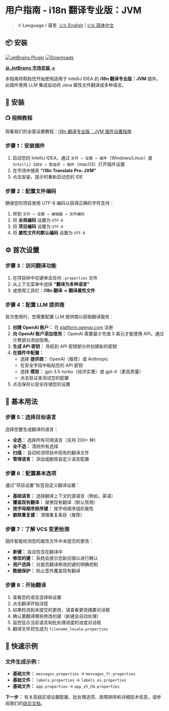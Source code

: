 # 用户指南 - i18n 翻译专业版：JVM

> 🌐 **Language / 语言**: [🇺🇸 English](user-guide.md) | [🇨🇳 简体中文](user-guide.zh.md)

## 📦 安装

[![JetBrains Plugin](https://img.shields.io/jetbrains/plugin/v/27856-i18n-translate-pro-jvm.svg)](https://plugins.jetbrains.com/plugin/27856-i18n-translate-pro-jvm)
[![Downloads](https://img.shields.io/jetbrains/plugin/d/27856-i18n-translate-pro-jvm.svg)](https://plugins.jetbrains.com/plugin/27856-i18n-translate-pro-jvm)

**[从 JetBrains 市场安装 →](https://plugins.jetbrains.com/plugin/27856-i18n-translate-pro-jvm)**

本指南将帮助您开始使用适用于 IntelliJ IDEA 的 **i18n 翻译专业版：JVM** 插件。此插件使用 LLM 集成自动将 Java 属性文件翻译成多种语言。

## 🚀 安装

### 📺 视频教程
观看我们的全面设置教程：[i18n 翻译专业版：JVM 插件设置指南](https://youtu.be/eUKpTmiWATU)

### 步骤 1：安装插件
1. 启动您的 IntelliJ IDEA，通过 `文件 → 设置 → 插件`（Windows/Linux）或 `IntelliJ IDEA → 首选项 → 插件`（macOS）打开插件设置
2. 在市场中搜索 **"i18n Translate Pro: JVM"**
3. 点击安装，提示时重新启动您的 IDE

### 步骤 2：配置文件编码
确保您的项目使用 UTF-8 编码以获得正确的字符支持：
1. 转到 `文件 → 设置 → 编辑器 → 文件编码`
2. 将 **全局编码** 设置为 `UTF-8`
3. 将 **项目编码** 设置为 `UTF-8`
4. 将 **属性文件的默认编码** 设置为 `UTF-8`

## ⚙️ 首次设置

### 步骤 3：访问翻译功能
1. 在项目树中右键单击任何 `.properties` 文件
2. 从上下文菜单中选择 **"翻译为多种语言"**
3. 或使用工具栏：**i18n 翻译 → 翻译属性文件**

### 步骤 4：配置 LLM 提供商
首次使用时，您需要配置 LLM 提供商以获取翻译服务：

1. **创建 OpenAI 账户：** 在 [platform.openai.com](https://platform.openai.com/) 注册
2. **向 OpenAI 账户添加信用：** OpenAI 需要最少充值 5 美元才能使用 API。通过计费部分添加信用。
3. **生成 API 密钥：** 导航到 API 密钥部分并创建新的密钥
4. **在插件中配置：**
   - 选择 **提供商：** OpenAI（推荐）或 Anthropic
   - 在安全字段中粘贴您的 API 密钥
   - 选择 **模型：** gpt-3.5-turbo（经济实惠）或 gpt-4（更高质量）
   - 点击验证来测试您的配置
5. 点击保存以安全存储您的设置

## 🎯 基本用法

### 步骤 5：选择目标语言
选择您要生成翻译的语言：
- **全选：** 选择所有可用语言（支持 200+ 种）
- **全不选：** 清除所有选择
- **扫描：** 自动检测项目中现有的翻译文件
- **管理语言：** 添加或删除自定义语言配置

### 步骤 6：配置基本选项
通过"项目设置"标签自定义翻译设置：
- **基础语言：** 选择翻译上下文的源语言（例如，英语）
- **覆盖现有翻译：** 替换现有翻译（默认禁用）
- **按字母顺序排序键：** 按字母顺序组织属性
- **删除重复键：** 清理重复条目（推荐）

### 步骤 7：了解 VCS 变更检测
插件智能检测您的属性文件中未提交的更改：
- **新键：** 自动包含在翻译中
- **修改的键：** 系统会提示您新旧值以进行确认
- **用户选择：** 对是否翻译修改的键的明确控制
- **数据保护：** 防止意外覆盖现有翻译

### 步骤 8：开始翻译
1. 查看您的语言选择和设置
2. 点击翻译开始流程
3. 如果检测到未提交的更改，请查看更改摘要对话框
4. 确认要翻译哪些修改的键（新键会自动处理）
5. 监控显示当前语言和批处理进度的进度对话框
6. 翻译文件将生成为 `filename_locale.properties`

## 📁 快速示例

### 文件生成示例：
- **基础文件：** `messages.properties` → `messages_fr.properties`
- **基础文件：** `labels.properties` → `labels_es.properties`
- **基础文件：** `app.properties` → `app_zh_CN.properties`

**下一步：** 有关高级区域设置配置、批处理选项、故障排除和详细技术信息，请参阅我们的[综合文档](additional-information.zh.md)。